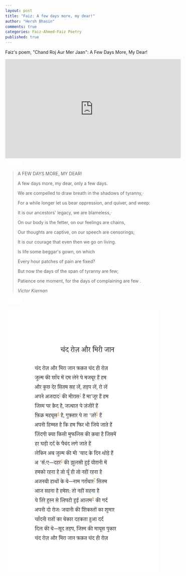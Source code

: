 ```yaml
---
layout: post
title: "Faiz: A few days more, my dear!"
author: "Hersh Bhasin"
comments: true
categories: Faiz-Ahmed-Faiz Poetry
published: true
---
```


Faiz's poem, "Chand Roj Aur Mer Jaan":  A Few Days More, My Dear!

<iframe width="560" height="315" src="https://www.youtube.com/embed/LQzeAc9vick" frameborder="0" allow="accelerometer; autoplay; encrypted-media; gyroscope; picture-in-picture" allowfullscreen></iframe>
<img src="../assets/spacer.png" alt="Sahil Ludhianvi" style="width:52px;height:20px;">

> A FEW DAYS MORE, MY DEAR!
>
> A few days more, my dear, only a few days.
>
> We are compelled to draw breath in the shadows of tyranny,· 
>
> For a while longer let us bear oppression, and quiver, and weep:
>
> It is our ancestors' legacy, we are blameless,·
>
> On our body is the fetter, on our feelings are chains,
>
> Our thoughts are captive, on our speech are censorings;
>
> It is our courage that even then we go on living.
>
> Is life some beggar's gown, on which
>
> Every hour patches of pain are fixed?
>
> But now the days of the span of tyranny are few;
>
> Patience one moment, for the days of complaining are few .
>
> *Victor Kiernan*

<img src="../assets/spacer.png" alt="Sahil Ludhianvi" style="width:52px;height:20px;">

![faiz-chand-roj-aur](../assets/faiz-chand-roj-aur.png)

 

